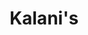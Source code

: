 ---
layout: place
title: "Kalani's"
permalink: /california/south-lake-tahoe/kalani-s.html
stateAbbr: CA
stateName: California
cityName: South Lake Tahoe
place_id: ChIJRV9f9HaQmYARS-KagE_VWFA
photos:
  - name: >-
      places/ChIJRV9f9HaQmYARS-KagE_VWFA/photos/AeeoHcJ_oQNoMx0Nw8TW5LqgidJFO8LAW0I1gZw6CZCKauiIPghSPaGmEzGC7tVo2DFGCKCFC562hua5SuLOP_08zSE7XnASoyohSXq9sGTWzgW0pQHgA5w6z4iPrwRBV1Nl_5G6B4Z-HwBZqen-9j9hLVW2m67zD11Ftto9VywAy9EW4ARMutzuS-LlpLGL2ZfxH6RNpTmqdFJL9C2vfg3NvnY2HLZDesi8bgd64wrzqO_nHYAZzbcLOcQNk0nHDyp7DGPg55KBGHpJNeTlsf6TAwh5UYuNzRnNsPJJBda6VetIrQ
    widthPx: 2048
    heightPx: 1365
    authorAttributions:
      - displayName: Kalani's
        uri: https://maps.google.com/maps/contrib/115672398947819377464
        photoUri: >-
          https://lh3.googleusercontent.com/a-/ALV-UjU8FwN5_17UZ0J0SV1CmW84oh3ZTIZWiVeYbmxjhoxT4FAJJQ3R=s100-p-k-no-mo
    flagContentUri: >-
      https://www.google.com/local/imagery/report/?cb_client=maps_api_places.places_api&image_key=!1e10!2sAF1QipOgGxMp7ERExG9c27K2jPzBKkiAG9CFiozwMZQI&hl=en-US
    googleMapsUri: >-
      https://www.google.com/maps/place//data=!3m4!1e2!3m2!1sAF1QipOgGxMp7ERExG9c27K2jPzBKkiAG9CFiozwMZQI!2e10!4m2!3m1!1s0x80999076f45f5f45:0x5058d54f809ae24b
  - name: >-
      places/ChIJRV9f9HaQmYARS-KagE_VWFA/photos/AeeoHcLun2PUVQpJm2gQJZsSZgwxfYNKaBK8NJSK63T3yIVHZIAFFWM4QGFoz3YtdFKAjQsfvz2N0H3ozJuoXfUyxuNReNtmkthDxMOoAyf2QFcOVmKoIkduKXnlNg1uCYCe5WGT5WZdT3g7C68p5WCkf2HNvT3SN8Bq3JmJHEcu6wrE1nIUJOP2EIqk3t8v6fq6yapiSDrIPEfUACq_Uz54rtouAfCwq3FR1zSwD2MzDoHuhvqFVe6msga8PLV6FDPXYcLEfU-0a5pI6urXjCwLMHU2r1UXeHU6P1pH02gpUrfE8QN1rx4dpSZwfDac10cATgkgUP0Mr_ygffryRltCQ-6kYMmfRFthRz1i9V_y2jfo80EF7slnJUB4G64-J5shxXKMVTBtkWooy-XU76s43kY5kKfQfJ_viH_m9RPZ9m0
    widthPx: 3024
    heightPx: 4032
    authorAttributions:
      - displayName: John Mukhar
        uri: https://maps.google.com/maps/contrib/100154332780439037499
        photoUri: >-
          https://lh3.googleusercontent.com/a/ACg8ocI0YP0yhGtoP6SovswfYHJkvFWxr6By5yyQs4g6KCgJlielyg=s100-p-k-no-mo
    flagContentUri: >-
      https://www.google.com/local/imagery/report/?cb_client=maps_api_places.places_api&image_key=!1e10!2sCIHM0ogKEICAgMDwjseIKQ&hl=en-US
    googleMapsUri: >-
      https://www.google.com/maps/place//data=!3m4!1e2!3m2!1sCIHM0ogKEICAgMDwjseIKQ!2e10!4m2!3m1!1s0x80999076f45f5f45:0x5058d54f809ae24b
  - name: >-
      places/ChIJRV9f9HaQmYARS-KagE_VWFA/photos/AeeoHcKVcKrcG0grqBkFjmWgkz3mjC_YEz4DUzeyUXEr1Lxyi5x4cMpele6d6PDymnvFT-ICjyaj1i96GLkfPBxnpzXqnlIonaHRzjTF7t9KygR3TVZF_oeu5pJh6Dtgp2Y660H3rMK4_liRrLo-9Qa_plKpgkNULmh6nmtn_cWsC_p46mn7a7y3blU2qL8BTeC09rDMIUMMhz_eloJRJrlxH7uzzNxY_s5qLml5Lt_n_QDY3kB75d10Rh9zyBuaNnYXvk3Q4eRuIUw3n-Y0bPCGoS-A3wD9AK1qrTchrYIGuv3wDQ
    widthPx: 2048
    heightPx: 1365
    authorAttributions:
      - displayName: Kalani's
        uri: https://maps.google.com/maps/contrib/115672398947819377464
        photoUri: >-
          https://lh3.googleusercontent.com/a-/ALV-UjU8FwN5_17UZ0J0SV1CmW84oh3ZTIZWiVeYbmxjhoxT4FAJJQ3R=s100-p-k-no-mo
    flagContentUri: >-
      https://www.google.com/local/imagery/report/?cb_client=maps_api_places.places_api&image_key=!1e10!2sAF1QipN6f0ZhXcoT8mGmGkk-GcAO1mIB8Qau-JXp34Fs&hl=en-US
    googleMapsUri: >-
      https://www.google.com/maps/place//data=!3m4!1e2!3m2!1sAF1QipN6f0ZhXcoT8mGmGkk-GcAO1mIB8Qau-JXp34Fs!2e10!4m2!3m1!1s0x80999076f45f5f45:0x5058d54f809ae24b
  - name: >-
      places/ChIJRV9f9HaQmYARS-KagE_VWFA/photos/AeeoHcKuPY68GJEz714jwsAUorLG9Q_7cMCA89JG5WAT6hrqWAVIHclOVifVFQg4RB6FUlqFT9F-2lV3AassCaC4bWEvyH-pB9KQM0jVB-W0atz7qHSthqoc_FEWllqwaiWqxVgm_1RbJsuoazeP1na-fAgsFne2VdNpESiNTHvZRu18-xUSum9IYlib052yxLt6c320VEKBnBn2IFkMRS1B6d1NJcr9A-LSacMbxltZLW6nggguxk_HK3AsED7iqKIz-_HoijGfwhHz95CWQJDCvRlZBpyHFwWqbBR2M44cEjmN_gP219u8QxWNNpW08ty_c9iZ9juLgaM-YPs5vNAYU0yQILl-JywfzKGsW1571uiSVOR2d8rh4P1zatEy2ivaDgUdt-zO0linEmSzmJOzAgoXlQfPptJntFSEHjIQBg8kxw
    widthPx: 4800
    heightPx: 3600
    authorAttributions:
      - displayName: John Mukhar
        uri: https://maps.google.com/maps/contrib/100154332780439037499
        photoUri: >-
          https://lh3.googleusercontent.com/a/ACg8ocI0YP0yhGtoP6SovswfYHJkvFWxr6By5yyQs4g6KCgJlielyg=s100-p-k-no-mo
    flagContentUri: >-
      https://www.google.com/local/imagery/report/?cb_client=maps_api_places.places_api&image_key=!1e10!2sCIHM0ogKEICAgMDwjoe3WQ&hl=en-US
    googleMapsUri: >-
      https://www.google.com/maps/place//data=!3m4!1e2!3m2!1sCIHM0ogKEICAgMDwjoe3WQ!2e10!4m2!3m1!1s0x80999076f45f5f45:0x5058d54f809ae24b
  - name: >-
      places/ChIJRV9f9HaQmYARS-KagE_VWFA/photos/AeeoHcILyB1EDzoyJz6cZNaizdQJjfPOO5F0Lh0nKGiWgvntb6h-too_oq40jerilh-AVW-Doe3NGXMcI8cC9YrZEtoeECIt7kcPuaKSzMgDEKq6T_lVIU7HsM65krmlpvuHVLiU6tmfhDRu8Kwk4Au1VZVMuTsgODRA1Xl5SZ0sEjEAKy4dqaGTxOk2izsx6ltSfAaXPKq7fwd3D_XYNwZ_HsF5FGJ8XL1f_bainiwmoS_uvVL8VdjhLwughH6mDrkVC5MMNMWZvE0lqJnDEKaYt_bFWZtMMdzZ59YG1mdx6DKXtjW86YmZRtF_-b1ty2F-CsfNk1er1eWXxWmfGNPfHO7LTuYSlRV-_smgxIFs2dnZ77RQvF04_88sTZWmfydwrcittsR4Z4CKUI8S2lDok9-98zIgSiqRo6T7yBbk0EPL2NR-
    widthPx: 4800
    heightPx: 3600
    authorAttributions:
      - displayName: John Mukhar
        uri: https://maps.google.com/maps/contrib/100154332780439037499
        photoUri: >-
          https://lh3.googleusercontent.com/a/ACg8ocI0YP0yhGtoP6SovswfYHJkvFWxr6By5yyQs4g6KCgJlielyg=s100-p-k-no-mo
    flagContentUri: >-
      https://www.google.com/local/imagery/report/?cb_client=maps_api_places.places_api&image_key=!1e10!2sCIHM0ogKEICAgMDwjseIyQE&hl=en-US
    googleMapsUri: >-
      https://www.google.com/maps/place//data=!3m4!1e2!3m2!1sCIHM0ogKEICAgMDwjseIyQE!2e10!4m2!3m1!1s0x80999076f45f5f45:0x5058d54f809ae24b
  - name: >-
      places/ChIJRV9f9HaQmYARS-KagE_VWFA/photos/AeeoHcLUT6sJ8KdamVU550b0OQHiRPhJmSY4FwuSVMMDxU1BQ8VYwODoHY4ytV6wNyKlV-3yHyehJt-ayL59pc-iPebi1Xj1SiFQBg9orE5QRbhned2TrVGlbc8wUYHrY3OzOn66jMTXzZ1mO4LvpUr2THOwutSqsELo22ejmiEOYJeHr8hJ-8nVVvkjDYlaELvGLLpFAQPT7iKueM_WqA-dFuXAyCjIpZu49AkTnx9dxrUo96MsxE_PRHdGXoxHfGH6INAvhY4Ls-Z_3sgVBMUQT5JQp4Cc-CTdeL51bsp52ZesJw
    widthPx: 2048
    heightPx: 1365
    authorAttributions:
      - displayName: Kalani's
        uri: https://maps.google.com/maps/contrib/115672398947819377464
        photoUri: >-
          https://lh3.googleusercontent.com/a-/ALV-UjU8FwN5_17UZ0J0SV1CmW84oh3ZTIZWiVeYbmxjhoxT4FAJJQ3R=s100-p-k-no-mo
    flagContentUri: >-
      https://www.google.com/local/imagery/report/?cb_client=maps_api_places.places_api&image_key=!1e10!2sAF1QipNx_lRDCuVjOSFSFmVvj1TIbzCcEGOpJt2Vur1-&hl=en-US
    googleMapsUri: >-
      https://www.google.com/maps/place//data=!3m4!1e2!3m2!1sAF1QipNx_lRDCuVjOSFSFmVvj1TIbzCcEGOpJt2Vur1-!2e10!4m2!3m1!1s0x80999076f45f5f45:0x5058d54f809ae24b
  - name: >-
      places/ChIJRV9f9HaQmYARS-KagE_VWFA/photos/AeeoHcL_agcALJaIEc486PK89zAsSDEpAj_VzapzyyFhLo0KQihwTH4Vn0TnIRjex_judhWYs9a6kjtpTNavXSzVF1L5b7dxEDpbc0yIXYQA0F9cRyilNPLi1jVRixGWnbjLCJfWUWYmtiwFclSLgiBmaw54XEoKmat6SIBn8RTmAEfAEAQmxRMUF1wAqTMJXUfeNvdkr5suW79ihAtaC5_X99OPXpegsK7ktRj1T7Ki61lvuzyyk1Ix9EpF6t0E_sti9kJKxRktbrYHJV0DGAzVj93pM92CQtiJnB4ZT4CWM_mWAA
    widthPx: 2048
    heightPx: 1365
    authorAttributions:
      - displayName: Kalani's
        uri: https://maps.google.com/maps/contrib/115672398947819377464
        photoUri: >-
          https://lh3.googleusercontent.com/a-/ALV-UjU8FwN5_17UZ0J0SV1CmW84oh3ZTIZWiVeYbmxjhoxT4FAJJQ3R=s100-p-k-no-mo
    flagContentUri: >-
      https://www.google.com/local/imagery/report/?cb_client=maps_api_places.places_api&image_key=!1e10!2sAF1QipNVx5KQznzR0DycLsSJWJe1o3zzk9gMKV3OyX8_&hl=en-US
    googleMapsUri: >-
      https://www.google.com/maps/place//data=!3m4!1e2!3m2!1sAF1QipNVx5KQznzR0DycLsSJWJe1o3zzk9gMKV3OyX8_!2e10!4m2!3m1!1s0x80999076f45f5f45:0x5058d54f809ae24b
  - name: >-
      places/ChIJRV9f9HaQmYARS-KagE_VWFA/photos/AeeoHcLVZBhkWjfnJBNefQPL1iTcg0FdMIWVpgyDfNwRA2wsL9k_sjSVN01-0Q6S-dsO8nrHqAGQySmWSaFiJ66fbT3yv8ziYYEeZf_dRcakP9ma0R5wP8aik3XsJjhh2V38bRwok7c2bnzxnnAaZYvw_TSzWmHyrD3zN3VZrS_vKgA6PoxOPxErgW1skAjc6copYHiTuNXdUQmd2J6XOt18MhO_9nxprYlAjf_NX9tOgs63C5TtAw3RCOJjAavofNh2RTqyy01Xo-87QFW3FWjwX9lktSGW7YTbvN1VAvyP1Os-9A
    widthPx: 2048
    heightPx: 1365
    authorAttributions:
      - displayName: Kalani's
        uri: https://maps.google.com/maps/contrib/115672398947819377464
        photoUri: >-
          https://lh3.googleusercontent.com/a-/ALV-UjU8FwN5_17UZ0J0SV1CmW84oh3ZTIZWiVeYbmxjhoxT4FAJJQ3R=s100-p-k-no-mo
    flagContentUri: >-
      https://www.google.com/local/imagery/report/?cb_client=maps_api_places.places_api&image_key=!1e10!2sAF1QipMqxKpNJ9eBOsCuYqhtyRfvvwSMGtBBnZjVI_HS&hl=en-US
    googleMapsUri: >-
      https://www.google.com/maps/place//data=!3m4!1e2!3m2!1sAF1QipMqxKpNJ9eBOsCuYqhtyRfvvwSMGtBBnZjVI_HS!2e10!4m2!3m1!1s0x80999076f45f5f45:0x5058d54f809ae24b
  - name: >-
      places/ChIJRV9f9HaQmYARS-KagE_VWFA/photos/AeeoHcI9T0HXSDvekBKkjLShKuVoyxhEZzQG-DdLS6smlzadsRYGXD4_FvtAN0fQyPpfqAFi7NahpoyGgKgIJELirN9aTHEHHD6R0A-84nhvZbItRFDz9qUZiuy_5Zgm_8mkunu7_Q7QUaUrR_jJc_yI8r1Cevh6mOfXq_gEJWOK9utp79WZoYde3eYrT16C924ZTgaoRC9JalDbPuwhQBix_irOZuXlBFUFUafZZLvAnPqN4uHXxRkqEcGiYj1QdXaAAd-yyGpUYfywWHmEkD8F5u2jDZGcgpzaufDkJgQJLhOXZkwAPgmc20_FO9Cl8gcpAlTwl-vQ1Iix6hjGosAa35loTolLfJ10EG-WZJj4g9o0PzYiiNQvVk1e9W7FB8yUu3ue09g2a_paP0aHSBYtArurHGMxPytR5GsXRVHZflJG1w
    widthPx: 2925
    heightPx: 3468
    authorAttributions:
      - displayName: Brendan Kiely
        uri: https://maps.google.com/maps/contrib/117523430071286784872
        photoUri: >-
          https://lh3.googleusercontent.com/a-/ALV-UjU6_HO8R-zn8yYdWoHt0MWaJHW3D_ZXT9x7e7EMdB2pes4eBCpA0A=s100-p-k-no-mo
    flagContentUri: >-
      https://www.google.com/local/imagery/report/?cb_client=maps_api_places.places_api&image_key=!1e10!2sCIHM0ogKEICAgICry-KNSA&hl=en-US
    googleMapsUri: >-
      https://www.google.com/maps/place//data=!3m4!1e2!3m2!1sCIHM0ogKEICAgICry-KNSA!2e10!4m2!3m1!1s0x80999076f45f5f45:0x5058d54f809ae24b
  - name: >-
      places/ChIJRV9f9HaQmYARS-KagE_VWFA/photos/AeeoHcKOHKy9ggtTdUFbotWqyLNqA2zcpnzN9TepL4bEMUzW3CCnKuw8D2WrTMmTBCvxkRjcM155qwyBWHmnOpZbh1fd5zJJUy5a1PzfrZM4XLlw0PQd2c1wQLck_XZU3QRkhRxR3pMtObWGH1AyUOrkQtIdMNyavUqCQUuO50npzrDDAxKyu3A3GGBtCkEE_BkOG79F6pq3CNoRPREAhltBL69InVnTCv8dzoJaXSrR6NkG1F2-x3rizPhcJDGnO0iotqnzGTofUF0x1tJNOQFvy2Wc6Vb_dNpZSfnzIueIPuzAOA
    widthPx: 4800
    heightPx: 3200
    authorAttributions:
      - displayName: Kalani's
        uri: https://maps.google.com/maps/contrib/115672398947819377464
        photoUri: >-
          https://lh3.googleusercontent.com/a-/ALV-UjU8FwN5_17UZ0J0SV1CmW84oh3ZTIZWiVeYbmxjhoxT4FAJJQ3R=s100-p-k-no-mo
    flagContentUri: >-
      https://www.google.com/local/imagery/report/?cb_client=maps_api_places.places_api&image_key=!1e10!2sAF1QipOY4qKk3ct44fmeiU_rsvPCBulkfy_7pZRT34Sh&hl=en-US
    googleMapsUri: >-
      https://www.google.com/maps/place//data=!3m4!1e2!3m2!1sAF1QipOY4qKk3ct44fmeiU_rsvPCBulkfy_7pZRT34Sh!2e10!4m2!3m1!1s0x80999076f45f5f45:0x5058d54f809ae24b
address: '1001 Heavenly Village Way #26, South Lake Tahoe, CA 96150, USA'
street: '1001 Heavenly Village Way #26'
city: South Lake Tahoe
state: CA
zip: '96150'
country: USA
neighborhood: null
latitude: '38.956021'
longitude: '-119.942831'
accessibility_options:
  wheelchairAccessibleParking: true
  wheelchairAccessibleEntrance: true
  wheelchairAccessibleRestroom: true
  wheelchairAccessibleSeating: true
business_status: OPERATIONAL
name: Kalani's
google_maps_links:
  directionsUri: >-
    https://www.google.com/maps/dir//''/data=!4m7!4m6!1m1!4e2!1m2!1m1!1s0x80999076f45f5f45:0x5058d54f809ae24b!3e0
  placeUri: https://maps.google.com/?cid=5789611858421539403
  writeAReviewUri: >-
    https://www.google.com/maps/place//data=!4m3!3m2!1s0x80999076f45f5f45:0x5058d54f809ae24b!12e1
  reviewsUri: >-
    https://www.google.com/maps/place//data=!4m4!3m3!1s0x80999076f45f5f45:0x5058d54f809ae24b!9m1!1b1
  photosUri: >-
    https://www.google.com/maps/place//data=!4m3!3m2!1s0x80999076f45f5f45:0x5058d54f809ae24b!10e5
primary_type: Restaurant
opening_hours:
  regular: null
  current: null
secondary_opening_hours:
  regular:
    weekdayDescriptions: null
    type: null
  current:
    weekdayDescriptions: null
    type: null
phone: (530) 544-6100
price_level: PRICE_LEVEL_EXPENSIVE
price_range: $50 &ndash; $100
rating: '4.3'
rating_count: 790
website: http://kalanis.com/
description: >-
  Fine-dining spot at the Heavenly Mountain base featuring Hawaiian eats & a
  variety of sushi rolls.
reviews:
  - name: >-
      places/ChIJRV9f9HaQmYARS-KagE_VWFA/reviews/ChZDSUhNMG9nS0VJQ0FnTUR3am9lM0tREAE
    relativePublishTimeDescription: 2 weeks ago
    rating: 5
    text:
      text: >-
        We went to this restaurant on a recommendation from the concierge at the
        hotel we were staying at, and it was within walking distance and there
        are a lot of other choices. The restaurant was packed on a Thursday
        night, but had a high-top table in the bar, so we went with that. Caleb
        our waiter/bartender, was super. He was professional and friendly and
        knew his stuff. So was the young man that brought out the food (forgot
        his name, picture included in the review). We ordered different drinks;
        I had the Hawaiian Margaritta (Just average) and then the Maui Sunset
        (Excellent), my wife had the White Linen and the Maui Sunset and loved
        both of them. The drinks were well done and looked impressive. We
        decided to order soups and appetizers for dinner. So we had a bowl of
        the Clam Chowder and the Lobster Bisque, and they were both excellent,
        tasted fresh and delicious. And we had an order of their award-winning
        Wing, the wings did not disappoint. They we had an order of Fried Ahi,
        Heavenly Roll, and Veggie Roll. The food looked and tasted very fresh
        and we enjoyed it all. I ordered a Hawaiian Bread Pudding, and that was
        just average, but I still enjoyed it. We will definitely come back.
      languageCode: en
    originalText:
      text: >-
        We went to this restaurant on a recommendation from the concierge at the
        hotel we were staying at, and it was within walking distance and there
        are a lot of other choices. The restaurant was packed on a Thursday
        night, but had a high-top table in the bar, so we went with that. Caleb
        our waiter/bartender, was super. He was professional and friendly and
        knew his stuff. So was the young man that brought out the food (forgot
        his name, picture included in the review). We ordered different drinks;
        I had the Hawaiian Margaritta (Just average) and then the Maui Sunset
        (Excellent), my wife had the White Linen and the Maui Sunset and loved
        both of them. The drinks were well done and looked impressive. We
        decided to order soups and appetizers for dinner. So we had a bowl of
        the Clam Chowder and the Lobster Bisque, and they were both excellent,
        tasted fresh and delicious. And we had an order of their award-winning
        Wing, the wings did not disappoint. They we had an order of Fried Ahi,
        Heavenly Roll, and Veggie Roll. The food looked and tasted very fresh
        and we enjoyed it all. I ordered a Hawaiian Bread Pudding, and that was
        just average, but I still enjoyed it. We will definitely come back.
      languageCode: en
    authorAttribution:
      displayName: John Mukhar
      uri: https://www.google.com/maps/contrib/100154332780439037499/reviews
      photoUri: >-
        https://lh3.googleusercontent.com/a/ACg8ocI0YP0yhGtoP6SovswfYHJkvFWxr6By5yyQs4g6KCgJlielyg=s128-c0x00000000-cc-rp-mo-ba4
    publishTime: '2025-03-25T22:16:59.255440Z'
    flagContentUri: >-
      https://www.google.com/local/review/rap/report?postId=ChZDSUhNMG9nS0VJQ0FnTUR3am9lM0tREAE&d=17924085&t=1
    googleMapsUri: >-
      https://www.google.com/maps/reviews/data=!4m6!14m5!1m4!2m3!1sChZDSUhNMG9nS0VJQ0FnTUR3am9lM0tREAE!2m1!1s0x80999076f45f5f45:0x5058d54f809ae24b
  - name: >-
      places/ChIJRV9f9HaQmYARS-KagE_VWFA/reviews/ChdDSUhNMG9nS0VJQ0FnTUNRM0tXUG9RRRAB
    relativePublishTimeDescription: a month ago
    rating: 5
    text:
      text: >-
        My husband and I always eat here when we visit South Lake Tahoe. Shelby
        was our waitress this time and she was friendly and attentive. She was
        accommodating when requesting to sub a side for our steak.


        Food was great as always. We can’t wait to be back.
      languageCode: en
    originalText:
      text: >-
        My husband and I always eat here when we visit South Lake Tahoe. Shelby
        was our waitress this time and she was friendly and attentive. She was
        accommodating when requesting to sub a side for our steak.


        Food was great as always. We can’t wait to be back.
      languageCode: en
    authorAttribution:
      displayName: Kalani B
      uri: https://www.google.com/maps/contrib/113368928279075566084/reviews
      photoUri: >-
        https://lh3.googleusercontent.com/a/ACg8ocKRhksviUuZmxlsusKLTGTjbnjsc4AnwKzaBim3quf4Og8lIg=s128-c0x00000000-cc-rp-mo-ba2
    publishTime: '2025-03-02T23:04:49.814052Z'
    flagContentUri: >-
      https://www.google.com/local/review/rap/report?postId=ChdDSUhNMG9nS0VJQ0FnTUNRM0tXUG9RRRAB&d=17924085&t=1
    googleMapsUri: >-
      https://www.google.com/maps/reviews/data=!4m6!14m5!1m4!2m3!1sChdDSUhNMG9nS0VJQ0FnTUNRM0tXUG9RRRAB!2m1!1s0x80999076f45f5f45:0x5058d54f809ae24b
  - name: >-
      places/ChIJRV9f9HaQmYARS-KagE_VWFA/reviews/ChdDSUhNMG9nS0VJQ0FnTURnX3VXVl9BRRAB
    relativePublishTimeDescription: a month ago
    rating: 5
    text:
      text: >-
        The best meal we’ve had in a while! Laurita’s service was impeccable,
        the food came quickly and was cooked to perfection. We are foodies and
        honestly loved everything we got and had fun eating it. We got the mixed
        seafood, the poke nachos, the rack of lamb, and the Chilean sea bass. We
        didn’t lick the plates but it was hard…
      languageCode: en
    originalText:
      text: >-
        The best meal we’ve had in a while! Laurita’s service was impeccable,
        the food came quickly and was cooked to perfection. We are foodies and
        honestly loved everything we got and had fun eating it. We got the mixed
        seafood, the poke nachos, the rack of lamb, and the Chilean sea bass. We
        didn’t lick the plates but it was hard…
      languageCode: en
    authorAttribution:
      displayName: Cassandra Condon
      uri: https://www.google.com/maps/contrib/106808258704508659437/reviews
      photoUri: >-
        https://lh3.googleusercontent.com/a-/ALV-UjXYe5YOTzimORgRL3XWIF4NCkvn8qzHF5gr46DIQ5VkW070M7Zk=s128-c0x00000000-cc-rp-mo-ba4
    publishTime: '2025-02-25T03:19:46.098467Z'
    flagContentUri: >-
      https://www.google.com/local/review/rap/report?postId=ChdDSUhNMG9nS0VJQ0FnTURnX3VXVl9BRRAB&d=17924085&t=1
    googleMapsUri: >-
      https://www.google.com/maps/reviews/data=!4m6!14m5!1m4!2m3!1sChdDSUhNMG9nS0VJQ0FnTURnX3VXVl9BRRAB!2m1!1s0x80999076f45f5f45:0x5058d54f809ae24b
  - name: >-
      places/ChIJRV9f9HaQmYARS-KagE_VWFA/reviews/ChZDSUhNMG9nS0VJQ0FnSUNudk9YcUhREAE
    relativePublishTimeDescription: 6 months ago
    rating: 5
    text:
      text: >-
        This was an incredible place for a nicer dinner out in South Lake. We
        had a group and they sat us no problem. The food and drinks were
        incredible. I started with the crab cakes and lobster bisque then had
        the shrimp lettuce wraps which all were fantastic. Highly recommend
        stopping in here for a nice meal.
      languageCode: en
    originalText:
      text: >-
        This was an incredible place for a nicer dinner out in South Lake. We
        had a group and they sat us no problem. The food and drinks were
        incredible. I started with the crab cakes and lobster bisque then had
        the shrimp lettuce wraps which all were fantastic. Highly recommend
        stopping in here for a nice meal.
      languageCode: en
    authorAttribution:
      displayName: Preston Henry
      uri: https://www.google.com/maps/contrib/105036305199176843291/reviews
      photoUri: >-
        https://lh3.googleusercontent.com/a-/ALV-UjUXVptX-IfQVBkZLTZSo-2pgjk8Gdsvu65dM4Yc7pouX8mGuFSw6Q=s128-c0x00000000-cc-rp-mo-ba5
    publishTime: '2024-09-23T23:38:19.534097Z'
    flagContentUri: >-
      https://www.google.com/local/review/rap/report?postId=ChZDSUhNMG9nS0VJQ0FnSUNudk9YcUhREAE&d=17924085&t=1
    googleMapsUri: >-
      https://www.google.com/maps/reviews/data=!4m6!14m5!1m4!2m3!1sChZDSUhNMG9nS0VJQ0FnSUNudk9YcUhREAE!2m1!1s0x80999076f45f5f45:0x5058d54f809ae24b
  - name: >-
      places/ChIJRV9f9HaQmYARS-KagE_VWFA/reviews/ChdDSUhNMG9nS0VJQ0FnSUQ3LWZtZ3lRRRAB
    relativePublishTimeDescription: 7 months ago
    rating: 4
    text:
      text: >-
        Walked in to grab a drink at the bar while we waited for our table next
        door; it turned out to be the perfect spot to spend the time.


        The vibe bordered on tacky but managed to keep it closer to the upscale
        side of the fence, with a tropical Hawaiian theme. The cocktail list was
        extensive and impressive; the service at the bar was professional and
        quick.


        The front staff did seem a bit green; midway through talking to the
        hostess, a waitress interrupted us to speak directly with her without
        any sort of acknowledgement that she was interrupting. It wasn’t a huge
        deal but felt a bit unprofessional — they seemed like high schoolers
        working a summer job (again, not a huge deal, but it would’ve been a red
        flag had we been dining for dinner).


        Would definitely come back for a drink while enjoying an evening in
        Heavenly village.
      languageCode: en
    originalText:
      text: >-
        Walked in to grab a drink at the bar while we waited for our table next
        door; it turned out to be the perfect spot to spend the time.


        The vibe bordered on tacky but managed to keep it closer to the upscale
        side of the fence, with a tropical Hawaiian theme. The cocktail list was
        extensive and impressive; the service at the bar was professional and
        quick.


        The front staff did seem a bit green; midway through talking to the
        hostess, a waitress interrupted us to speak directly with her without
        any sort of acknowledgement that she was interrupting. It wasn’t a huge
        deal but felt a bit unprofessional — they seemed like high schoolers
        working a summer job (again, not a huge deal, but it would’ve been a red
        flag had we been dining for dinner).


        Would definitely come back for a drink while enjoying an evening in
        Heavenly village.
      languageCode: en
    authorAttribution:
      displayName: Matty Easton
      uri: https://www.google.com/maps/contrib/101322551589574501971/reviews
      photoUri: >-
        https://lh3.googleusercontent.com/a-/ALV-UjVyCioQq8m2Hu6G39FXMBA5AM3Oxh-rAE56em7tHbeclnUF0hIQew=s128-c0x00000000-cc-rp-mo-ba5
    publishTime: '2024-08-26T06:16:57.172613Z'
    flagContentUri: >-
      https://www.google.com/local/review/rap/report?postId=ChdDSUhNMG9nS0VJQ0FnSUQ3LWZtZ3lRRRAB&d=17924085&t=1
    googleMapsUri: >-
      https://www.google.com/maps/reviews/data=!4m6!14m5!1m4!2m3!1sChdDSUhNMG9nS0VJQ0FnSUQ3LWZtZ3lRRRAB!2m1!1s0x80999076f45f5f45:0x5058d54f809ae24b
parking_options: null
payment_options:
  acceptsCreditCards: true
  acceptsDebitCards: true
  acceptsCashOnly: false
  acceptsNfc: true
allow_dogs: null
curbside_pickup: null
delivery: false
dine_in: true
good_for_children: true
good_for_groups: true
good_for_sports: false
live_music: false
menu_for_children: true
outdoor_seating: true
reservable: true
restroom: true
serves_beer: true
serves_breakfast: false
serves_brunch: true
serves_cocktails: true
serves_coffee: true
serves_dinner: true
serves_dessert: true
serves_lunch: true
serves_vegetarian_food: true
serves_wine: true
takeout: true

---